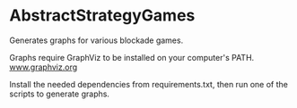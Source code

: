 # AbstractStrategyGames
Generates graphs for various blockade games.

Graphs require GraphViz to be installed on your computer's PATH. www.graphviz.org

Install the needed dependencies from requirements.txt, then run one of the scripts to generate graphs.
